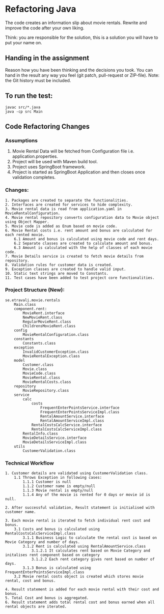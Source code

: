 # Refactoring Java

The code creates an information slip about movie rentals.
Rewrite and improve the code after your own liking.

Think: you are responsible for the solution, this is a solution you will have to put your name on.


## Handing in the assignment

Reason how you have been thinking and the decisions you took. 
You can hand in the result any way you feel (git patch, pull-request or ZIP-file).
Note: the Git history must be included.


## To run the test:

```
javac src/*.java
java -cp src Main
```

## Code Refactoring Changes

### Assumptions
1. Movie Rental Data will be fetched from Configuration file i.e. application.properties.
2. Project will be used with Maven build tool.
3. Project uses SpringBoot framework.
4. Project is started as SpringBoot Application and then closes once validation completes.


### Changes:
    1. Packages are created to separate the functionalities.
    2. Interfaces are created for services to hide complexity.
    3. Movie rental data is read from application.yaml in MovieRentalConfiguration.
    4. Movie rental repository converts configuration data to Movie object using Object Mapper.
    5. Movie code is added as Enum based on movie code.
    6. Movie Rental costs i.e. rent amount and bonus are calculated for each rented movie.
        6.1 Amount and bonus is calculated using movie code and rent days.
        6.2 Separate classes are created to calculate amount and bonus.
        6.3 Amount is calculated with the help of classes of each movie code.        
    7. Movie Details service is created to fetch movie details from repository.
    8. Validation rules for customer data is created.
    9. Exception classes are created to handle valid input.
    10. Static text strings are moved to Constants.
    11. Test cases have been added to test project core functionalities.


### Project Structure (New):
    se.etravali.movie.rentals
        Main.class
        component.rent:
            MovieRent.interface
            NewMovieRent.class
            RegularMovieRent.class
            ChildrensMovieRent.class
        config
            MovieRentalConfiguration.class
        constants
            Constants.class
        exception
            InvalidCustomerException.class
            MovieRentalException.class
        model
            Customer.class
            Movie.class
            MovieCode.class
            MovieRental.class
            MovieRentalCosts.class
        repository 
            MovieRepository.class
        service
            calc                
                costs
                    FrequentEnterPointsService.interface
                    FrequentEnterPointsServiceImpl.class
                    RentalAmountService.interface
                    RentalAmountServiceImpl.class
                RentalCostsCalcService.interface
                RentalCostsCalcServiceImpl.class
            RentalInfo.class
            MovieDetailsService.interface
            MovieDetailsServiceImpl.class
        utils
            CustomerValidation.class

### Technical Workflow
    1. Customer details are validated using CustomerValidation class.
        1.1 Throws Exception in following cases: 
            1.1.1 Customer is null
            1.1.2 Customer name is empty/null
            1.1.3 Movie rental is empty/null
            1.1.4 Any of the movie is rented for 0 days or movie id is null.

    2. After successful validation, Result statement is initialised with customer name.

    3. Each movie rental is iterated to fetch individual rent cost and bonus.
        3.1 Costs and bonus is calculated using RentalCostsCalcServiceImpl.class
            3.1.1 Business Logic to calculate the rental cost is based on Movie Category and number of days.
            3.1.2 Rent is calculated using RentalAmountService.class
                3.1.2.1 It calculates rent based on Movie Category and initalises rent component based on category
                3.1.2.2 Each rent category gives rent based on number of days.
            3.1.3 Bonus is calculated using FrequentEnterPointsServiceImpl.class
        3.2 Movie rental costs object is created which stores movie rental, cost and bonus.

    4. Result statement is added for each movie rental with their cost and bonus.
    5. Total Cost and bonus is aggregated.
    6. Result statement adds total rental cost and bonus earned when all rental objects are iterated.
